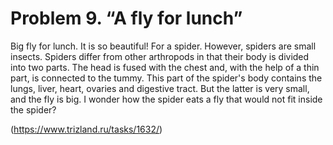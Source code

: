 # Problem 9. “A fly for lunch”

Big fly for lunch. It is so beautiful! For a spider. However, spiders are small insects. Spiders differ from other arthropods in that their body is divided into two parts. The head is fused with the chest and, with the help of a thin part, is connected to the tummy. This part of the spider's body contains the lungs, liver, heart, ovaries and digestive tract. But the latter is very small, and the fly is big. I wonder how the spider eats a fly that would not fit inside the spider?

(https://www.trizland.ru/tasks/1632/)